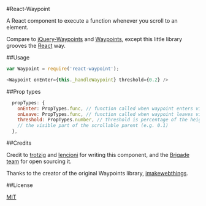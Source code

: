 #React-Waypoint

A React component to execute a function whenever you scroll to an element.

Compare to [jQuery-Waypoints][jquery-waypoints] and [Waypoints][waypoints],
except this little library grooves the [React][react] way.

[jquery-waypoints]: https://github.com/imakewebthings/jquery-waypoints
[waypoints]: https://github.com/imakewebthings/waypoints
[react]: https://github.com/facebook/react

##Usage

```javascript
var Waypoint = require('react-waypoint');
```

```javascript
<Waypoint onEnter={this._handleWaypoint} threshold={0.2} />
```

##Prop types

```javascript
  propTypes: {
    onEnter: PropTypes.func, // function called when waypoint enters viewport
    onLeave: PropTypes.func, // function called when waypoint leaves viewport
    threshold: PropTypes.number, // threshold is percentage of the height of
    // the visible part of the scrollable parent (e.g. 0.1)
  },
```

##Credits

Credit to [trotzig][trotzig-github] and [lencioni][lencioni-github] for writing
this component, and the [Brigade team][brigade-github] for open sourcing it.

Thanks to the creator of the original Waypoints library,
[imakewebthings][imakewebthings-github].

[lencioni-github]: https://github.com/lencioni
[trotzig-github]: https://github.com/trotzig
[brigade-github]: https://github.com/brigade/
[imakewebthings-github]: https://github.com/imakewebthings

##License

[MIT][mit-license]

[mit-license]: ./LICENSE
